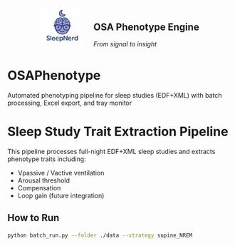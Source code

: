 <div align="left" style="display: flex; flex-wrap: wrap; align-items: center; justify-content: center; gap: 20px;">
  <img src="docs/SleepNerdIcon.png" width="100"/>
  <div>
    <h2>OSA Phenotype Engine</h2>
    <em>From signal to insight</em>
  </div>
</div>

# OSAPhenotype
Automated phenotyping pipeline for sleep studies (EDF+XML) with batch processing, Excel export, and tray monitor

# Sleep Study Trait Extraction Pipeline

This pipeline processes full-night EDF+XML sleep studies and extracts phenotype traits including:

- Vpassive / Vactive ventilation
- Arousal threshold
- Compensation
- Loop gain (future integration)

## How to Run

```bash
python batch_run.py --folder ./data --strategy supine_NREM
